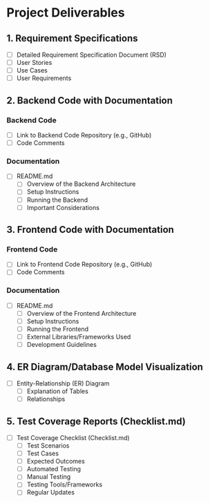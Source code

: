 # Project Deliverables

## 1. Requirement Specifications

- [ ] Detailed Requirement Specification Document (RSD)
- [ ] User Stories
- [ ] Use Cases
- [ ] User Requirements

## 2. Backend Code with Documentation

### Backend Code
- [ ] Link to Backend Code Repository (e.g., GitHub)
- [ ] Code Comments

### Documentation
- [ ] README.md
    - [ ] Overview of the Backend Architecture
    - [ ] Setup Instructions
    - [ ] Running the Backend
    - [ ] Important Considerations

## 3. Frontend Code with Documentation

### Frontend Code
- [ ] Link to Frontend Code Repository (e.g., GitHub)
- [ ] Code Comments

### Documentation
- [ ] README.md
    - [ ] Overview of the Frontend Architecture
    - [ ] Setup Instructions
    - [ ] Running the Frontend
    - [ ] External Libraries/Frameworks Used
    - [ ] Development Guidelines

## 4. ER Diagram/Database Model Visualization

- [ ] Entity-Relationship (ER) Diagram
    - [ ] Explanation of Tables
    - [ ] Relationships

## 5. Test Coverage Reports (Checklist.md)

- [ ] Test Coverage Checklist (Checklist.md)
    - [ ] Test Scenarios
    - [ ] Test Cases
    - [ ] Expected Outcomes
    - [ ] Automated Testing
    - [ ] Manual Testing
    - [ ] Testing Tools/Frameworks
    - [ ] Regular Updates
